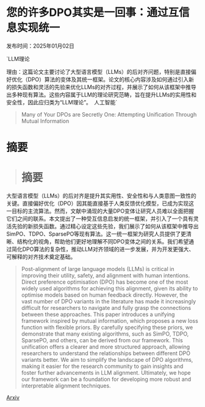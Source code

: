 # 您的许多DPO其实是一回事：通过互信息实现统一

发布时间：2025年01月02日

`LLM理论

理由：这篇论文主要讨论了大型语言模型（LLMs）的后对齐问题，特别是直接偏好优化（DPO）算法的变体及其统一框架。论文的核心内容涉及如何通过引入新的损失函数和灵活的先验来优化LLMs的对齐过程，并展示了如何从该框架中推导出多种现有算法。这些内容属于LLM的理论研究范畴，旨在提升LLMs的实用性和安全性，因此应归类为“LLM理论”。` `人工智能`

> Many of Your DPOs are Secretly One: Attempting Unification Through Mutual Information

# 摘要

> # 摘要
大型语言模型（LLMs）的后对齐是提升其实用性、安全性和与人类意图一致性的关键。直接偏好优化（DPO）因其能直接基于人类反馈优化模型，已成为实现这一目标的主流算法。然而，文献中涌现的大量DPO变体让研究人员难以全面把握它们之间的联系。本文提出了一种受互信息启发的统一框架，并引入了一个具有灵活先验的新损失函数。通过精心设定这些先验，我们展示了如何从该框架中推导出SimPO、TDPO、SparsePO等现有算法。这一统一框架为研究人员提供了更清晰、结构化的视角，帮助他们更好地理解不同DPO变体之间的关系。我们希望通过简化DPO算法的复杂性，推动LLM对齐领域的进一步发展，并为开发更强大、可解释的对齐技术奠定基础。

> Post-alignment of large language models (LLMs) is critical in improving their utility, safety, and alignment with human intentions. Direct preference optimisation (DPO) has become one of the most widely used algorithms for achieving this alignment, given its ability to optimise models based on human feedback directly. However, the vast number of DPO variants in the literature has made it increasingly difficult for researchers to navigate and fully grasp the connections between these approaches. This paper introduces a unifying framework inspired by mutual information, which proposes a new loss function with flexible priors. By carefully specifying these priors, we demonstrate that many existing algorithms, such as SimPO, TDPO, SparsePO, and others, can be derived from our framework. This unification offers a clearer and more structured approach, allowing researchers to understand the relationships between different DPO variants better. We aim to simplify the landscape of DPO algorithms, making it easier for the research community to gain insights and foster further advancements in LLM alignment. Ultimately, we hope our framework can be a foundation for developing more robust and interpretable alignment techniques.

[Arxiv](https://arxiv.org/abs/2501.01544)